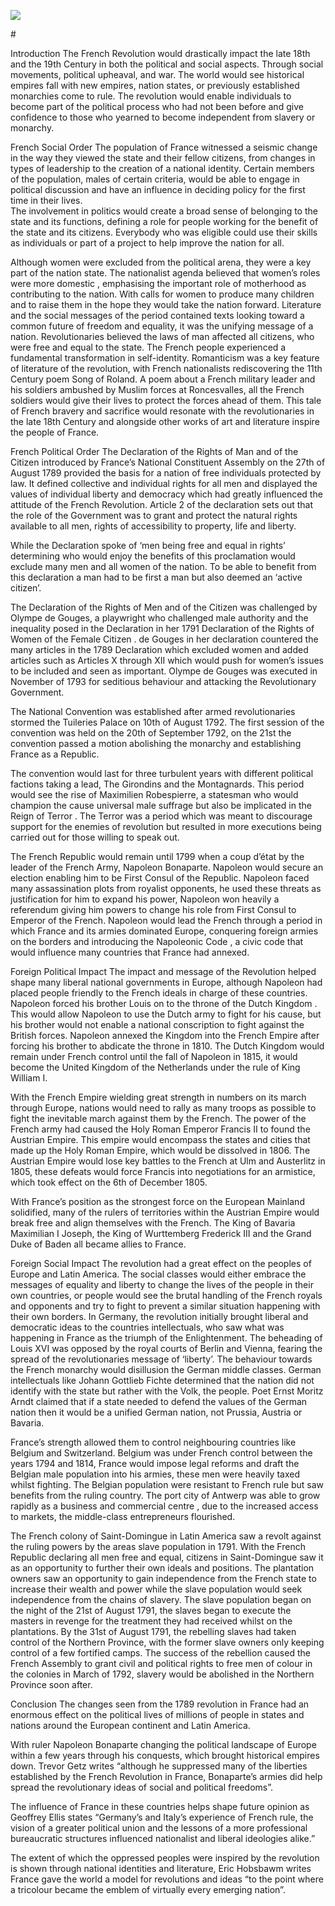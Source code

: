 <a href="https://dev.visual-essays.app"><img src="https://dev-visual-essays.netlify.app/images/ve-button.png"></a>
<param ve-config title="The impact of the French Revolution in and outside France" author="Josh Obbard" layout="vtl" 
banner="/images/banners/20c.jpg">
#

Introduction
The French Revolution would drastically impact the late 18th and the 19th Century in both the political and social aspects. Through social movements, political upheaval, and war. The world would see historical empires fall with new empires, nation states, or previously established monarchies come to rule. The revolution would enable individuals to become part of the political process who had not been before and give confidence to those who yearned to become independent from slavery or monarchy.

French Social Order
The population of France witnessed a seismic change in the way they viewed the state and their fellow citizens, from changes in types of leadership to the creation of a national identity. Certain members of the population, males of certain criteria, would be able to engage in political discussion and have an influence in deciding policy for the first time in their lives.  
The involvement in politics would create a broad sense of belonging to the state and its functions, defining a role for people working for the benefit of the state and its citizens. Everybody who was eligible could use their skills as individuals or part of a project to help improve the nation for all. 

Although women were excluded from the political arena, they were a key part of the nation state. The nationalist agenda believed that women’s roles were more domestic , emphasising the important role of motherhood as contributing to the nation. With calls for women to produce many children and to raise them in the hope they would take the nation forward.
Literature and the social messages of the period contained texts looking toward a common future of freedom and equality, it was the unifying message of a nation. Revolutionaries believed the laws of man affected all citizens, who were free and equal to the state. The French people experienced a fundamental transformation in self-identity.
Romanticism was a key feature of literature of the revolution, with French nationalists rediscovering the 11th Century poem Song of Roland.  A poem about a French military leader and his soldiers ambushed by Muslim forces at Roncesvalles, all the French soldiers would give their lives to protect the forces ahead of them.  This tale of French bravery and sacrifice would resonate with the revolutionaries in the late 18th Century and alongside other works of art and literature inspire the people of France.

French Political Order
The Declaration of the Rights of Man and of the Citizen introduced by France’s National Constituent Assembly on the 27th of August 1789   provided the basis for a nation of free individuals protected by law. It defined collective and individual rights for all men and displayed the values of individual liberty and democracy which had greatly influenced the attitude of the French Revolution.
Article 2 of the declaration sets out that the role of the Government was to grant and protect the natural rights available to all men, rights of accessibility to property, life and liberty.  

While the Declaration spoke of ‘men being free and equal in rights’ determining who would enjoy the benefits of this proclamation would exclude many men and all women of the nation. To be able to benefit from this declaration a man had to be first a man but also deemed an ‘active citizen’.

The Declaration of the Rights of Men and of the Citizen was challenged by Olympe de Gouges, a playwright who challenged male authority and the inequality posed in the Declaration in her 1791 Declaration of the Rights of Women of the Female Citizen . de Gouges in her declaration countered the many articles in the 1789 Declaration which excluded women and added articles such as Articles X through XII which would push for women’s issues to be included and seen as important.
Olympe de Gouges was executed in November of 1793 for seditious behaviour and attacking the Revolutionary Government. 

The National Convention was established after armed revolutionaries stormed the Tuileries Palace on 10th of August 1792. The first session of the convention was held on the 20th of September 1792, on the 21st the convention passed a motion abolishing the monarchy and establishing France as a Republic. 

The convention would last for three turbulent years with different political factions taking a lead, The Girondins and the Montagnards. This period would see the rise of Maximilien Robespierre, a statesman who would champion the cause universal male suffrage but also be implicated in the Reign of Terror . The Terror was a period which was meant to discourage support for the enemies of revolution but resulted in more executions being carried out for those willing to speak out.

The French Republic would remain until 1799 when a coup d’état by the leader of the French Army, Napoleon Bonaparte. Napoleon would secure an election enabling him to be First Consul of the Republic. 
Napoleon faced many assassination plots from royalist opponents, he used these threats as justification for him to expand his power, Napoleon won heavily a referendum giving him powers to change his role from First Consul to Emperor of the French.
Napoleon would lead the French through a period in which France and its armies dominated Europe, conquering foreign armies on the borders and introducing the Napoleonic Code , a civic code that would influence many countries that France had annexed. 

Foreign Political Impact
The impact and message of the Revolution helped shape many liberal national governments in Europe, although Napoleon had placed people friendly to the French ideals in charge of these countries.  
Napoleon forced his brother Louis on to the throne of the Dutch Kingdom . This would allow Napoleon to use the Dutch army to fight for his cause, but his brother would not enable a national conscription to fight against the British forces. Napoleon annexed the Kingdom into the French Empire after forcing his brother to abdicate the throne in 1810. 
The Dutch Kingdom would remain under French control until the fall of Napoleon in 1815, it would become the United Kingdom of the Netherlands under the rule of King William I. 

With the French Empire wielding great strength in numbers on its march through Europe, nations would need to rally as many troops as possible to fight the inevitable march against them by the French. 
The power of the French army had caused the Holy Roman Emperor Francis II to found the Austrian Empire. This empire would encompass the states and cities that made up the Holy Roman Empire, which would be dissolved in 1806. The Austrian Empire would lose key battles to the French at Ulm and Austerlitz in 1805, these defeats would force Francis into negotiations for an armistice, which took effect on the 6th of December 1805. 

With France’s position as the strongest force on the European Mainland solidified, many of the rulers of territories within the Austrian Empire would break free and align themselves with the French. The King of Bavaria Maximilian I Joseph, the King of Wurttemberg Frederick III and the Grand Duke of Baden all became allies to France.

Foreign Social Impact
The revolution had a great effect on the peoples of Europe and Latin America. The social classes would either embrace the messages of equality and liberty to change the lives of the people in their own countries, or people would see the brutal handling of the French royals and opponents and try to fight to prevent a similar situation happening with their own borders. 
In Germany, the revolution initially brought liberal and democratic ideas to the countries intellectuals, who saw what was happening in France as the triumph of the Enlightenment. 
The beheading of Louis XVI was opposed by the royal courts of Berlin and Vienna, fearing the spread of the revolutionaries message of ‘liberty’. The behaviour towards the French monarchy would disillusion the German middle classes. 
German intellectuals like Johann Gottlieb Fichte determined that the nation did not identify with the state but rather with the Volk, the people. Poet Ernst Moritz Arndt claimed that if a state needed to defend the values of the German nation then it would be a unified German nation, not Prussia, Austria or Bavaria. 

France’s strength allowed them to control neighbouring countries like Belgium and Switzerland. Belgium was under French control between the years 1794 and 1814, France would impose legal reforms and draft the Belgian male population into his armies, these men were heavily taxed whilst fighting. 
The Belgian population were resistant to French rule but saw benefits from the ruling country. The port city of Antwerp was able to grow rapidly as a business and commercial centre , due to the increased access to markets, the middle-class entrepreneurs flourished.

The French colony of Saint-Domingue in Latin America saw a revolt against the ruling powers by the areas slave population in 1791. With the French Republic declaring all men free and equal, citizens in Saint-Domingue saw it as an opportunity to further their own ideals and positions. The plantation owners saw an opportunity to gain independence from the French state to increase their wealth and power while the slave population would seek independence from the chains of slavery.
The slave population began on the night of the 21st of August 1791, the slaves began to execute the masters in revenge for the treatment they had received whilst on the plantations.  By the 31st of August 1791, the rebelling slaves had taken control of the Northern Province, with the former slave owners only keeping control of a few fortified camps. 
The success of the rebellion caused the French Assembly to grant civil and political rights to free men of colour in the colonies in March of 1792, slavery would be abolished  in the Northern Province soon after. 

Conclusion 
The changes seen from the 1789 revolution in France had an enormous effect on the political lives of millions of people in states and nations around the European continent and Latin America. 

With ruler Napoleon Bonaparte changing the political landscape of Europe within a few years through his conquests, which brought historical empires down. Trevor Getz writes “although he suppressed many of the liberties established by the French Revolution in France, Bonaparte’s armies did help spread the revolutionary ideas of social and political freedoms”. 

The influence of France in these countries helps shape future opinion as Geoffrey Ellis states “Germany’s and Italy’s experience of French rule, the vision of a greater political union and the lessons of a more professional bureaucratic structures influenced nationalist and liberal ideologies alike.” 

The extent of which the oppressed peoples were inspired by the revolution is shown through national identities and literature, Eric Hobsbawm writes France gave the world a model for revolutions and ideas “to the point where a tricolour became the emblem of virtually every emerging nation”. 
